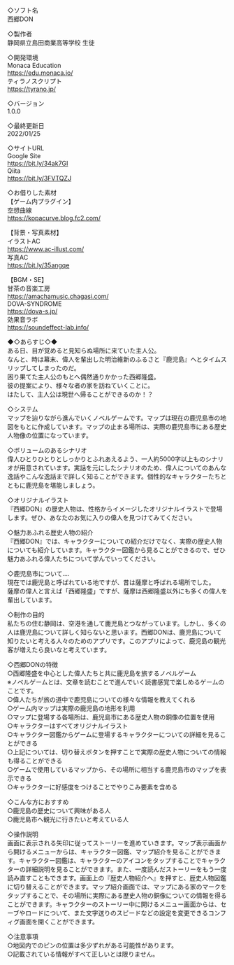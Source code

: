  ◇ソフト名  
西郷DON  

 ◇製作者  
静岡県立島田商業高等学校 生徒  

 ◇開発環境  
Monaca Education  
https://edu.monaca.io/  
ティラノスクリプト  
https://tyrano.jp/  

 ◇バージョン  
1.0.0  

 ◇最終更新日  
2022/01/25  

 ◇サイトURL  
Google Site  
https://bit.ly/34ak7GI  
Qiita  
https://bit.ly/3FVTQZJ  

 ◇お借りした素材  
【ゲーム内プラグイン】  
空想曲線  
https://kopacurve.blog.fc2.com/  

【背景・写真素材】  
イラストAC  
https://www.ac-illust.com/  
 写真AC  
https://bit.ly/35angqe  

【BGM・SE】  
甘茶の音楽工房  
https://amachamusic.chagasi.com/  
DOVA-SYNDROME  
https://dova-s.jp/  
効果音ラボ  
https://soundeffect-lab.info/   

  
 ◆◇あらすじ◇◆  
ある日、目が覚めると見知らぬ場所に来ていた主人公。  
なんと、時は幕末、偉人を輩出した明治維新のふるさと『鹿児島』へとタイムスリップしてしまったのだ。  
困り果てた主人公のもとへ偶然通りかかった西郷隆盛。  
彼の提案により、様々な者の家を訪ねていくことに。  
はたして、主人公は現世へ帰ることができるのか！？  

 ◇システム  
マップを辿りながら進んでいくノベルゲームです。マップは現在の鹿児島市の地図をもとに作成しています。マップの止まる場所は、実際の鹿児島市にある歴史人物像の位置になっています。  

 ◇ボリュームのあるシナリオ  
偉人ひとりひとりとしっかりとふれあえるよう、一人約5000字以上ものシナリオが用意されています。実話を元にしたシナリオのため、偉人についてのあんな逸話やこんな逸話まで詳しく知ることができます。個性的なキャラクターたちとともに鹿児島を堪能しましょう。  

 ◇オリジナルイラスト  
『西郷DON』の歴史人物は、性格からイメージしたオリジナルイラストで登場します。ぜひ、あなたのお気に入りの偉人を見つけてみてください。  

 ◇魅力あふれる歴史人物の紹介  
『西郷DON』では、キャラクターについての紹介だけでなく、実際の歴史人物についても紹介しています。キャラクター図鑑から見ることができるので、ぜひ魅力あふれる偉人たちについて学んでいってください。  


 ◇鹿児島市について....  
現在では鹿児島と呼ばれている地ですが、昔は薩摩と呼ばれる場所でした。  
薩摩の偉人と言えば「西郷隆盛」ですが、薩摩は西郷隆盛以外にも多くの偉人を輩出しています。  

 ◇制作の目的  
私たちの住む静岡は、空港を通して鹿児島とつながっています。しかし、多くの人は鹿児島について詳しく知らないと思います。西郷DONは、鹿児島について知りたいと考える人々のためのアプリです。このアプリによって、鹿児島の観光客が増えたら良いなと考えています。  

 ◇西郷DONの特徴  
○西郷隆盛を中心とした偉人たちと共に鹿児島を旅するノベルゲーム  
※ノベルゲームとは、文章を読むことで進んでいく読書感覚で楽しめるゲームのことです。  
○偉人たちが旅の道中で鹿児島についての様々な情報を教えてくれる  
○ゲーム内マップは実際の鹿児島の地形を利用  
○マップに登場する各場所は、鹿児島市にある歴史人物の銅像の位置を使用  
○キャラクターはすべてオリジナルイラスト  
○キャラクター図鑑からゲームに登場するキャラクターについての詳細を見ることができる  
○上記については、切り替えボタンを押すことで実際の歴史人物についての情報も得ることができる  
○ゲームで使用しているマップから、その場所に相当する鹿児島市のマップを表示できる  
○キャラクターに好感度をつけることでやりこみ要素を含める  

 ◇こんな方におすすめ  
○鹿児島の歴史について興味がある人  
○鹿児島市へ観光に行きたいと考えている人  

 ◇操作説明  
画面に表示される矢印に従ってストーリーを進めていきます。マップ表示画面から開けるメニューからは、キャラクター図鑑、マップ紹介を見ることができます。キャラクター図鑑は、キャラクターのアイコンをタップすることでキャラクターの詳細説明を見ることができます。また、一度読んだストーリーをもう一度読み直すこともできます。画面上の『歴史人物紹介へ』を押すと、歴史人物図鑑に切り替えることができます。マップ紹介画面では、マップにある家のマークをタップすることで、その場所に実際にある歴史人物の銅像についての情報を得ることができます。キャラクターのストーリー中に開けるメニュー画面からは、セーブやロードについて、また文字送りのスピードなどの設定を変更できるコンフィグ画面を開くことができます。  

 ◇注意事項  
○地図内でのピンの位置は多少ずれがある可能性があります。  
○記載されている情報がすべて正しいとは限りません。  

